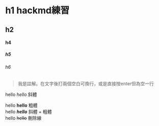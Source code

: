 # h1 hackmd練習
## h2
#### h4
##### h5
###### h6

> 我是註解。在文字後打兩個空白可換行，或是直接按enter但為空一行

hello *hello* 斜體 

hello **hello** 粗體  
hello ***hello*** 斜體 + 粗體  
hello ~~hello~~ 刪除線  